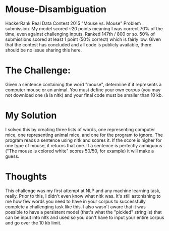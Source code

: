# Mouse-Disambiguation
HackerRank Real Data Contest 2015 "Mouse vs. Mouse" Problem submission. My model scored ~20 points meaning I was correct 70% of the time, even against challenging inputs. Ranked 147th / 800 or so. 50% of submissions scored at least 1 point (50% correct) which is fairly low. Given that the contest has concluded and all code is publicly available, there should be no issue sharing this here.

# The Challenge:
Given a sentence containing the word "mouse", determine if it represents a computer mouse or an animal. You must define your own corpus (you may not download one (à la nltk) and your final code must be smaller than 10 kb.

# My Solution
I solved this by creating three lists of words, one representing computer mice, one representing animal mice, and one for the program to ignore. The program reads a sentence using nltk and scores it. If the score is higher for one type of mouse, it returns that one. If a sentence is perfectly ambiguous ("The mouse is colored white" scores 50/50, for example) it will make a guess.

# Thoughts
This challenge was my first attempt at NLP and any machine learning task, really. Prior to this, I didn't even know what nltk was. It's still astonishing to me how few words you need to have in your corpus to successfully complete a challenging task like this. I also wasn't aware that it was possible to have a persistent model (that's what the "pickled" string is) that can be input into nltk and used so you don't have to input your entire corpus and go over the 10 kb limit.
